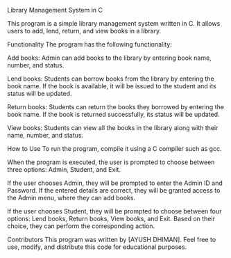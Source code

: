 Library Management System in C


This program is a simple library management system written in C. It allows users to add, lend, return, and view books in a library.

Functionality
The program has the following functionality:

Add books: Admin can add books to the library by entering book name, number, and status.

Lend books: Students can borrow books from the library by entering the book name. If the book is available, it will be issued to the student and its status will be updated.

Return books: Students can return the books they borrowed by entering the book name. If the book is returned successfully, its status will be updated.

View books: Students can view all the books in the library along with their name, number, and status.

How to Use
To run the program, compile it using a C compiler such as gcc.

When the program is executed, the user is prompted to choose between three options: Admin, Student, and Exit.

If the user chooses Admin, they will be prompted to enter the Admin ID and Password. If the entered details are correct, they will be granted access to the Admin menu, where they can add books.

If the user chooses Student, they will be prompted to choose between four options: Lend books, Return books, View books, and Exit. Based on their choice, they can perform the corresponding action.

Contributors
This program was written by [AYUSH DHIMAN]. Feel free to use, modify, and distribute this code for educational purposes.
